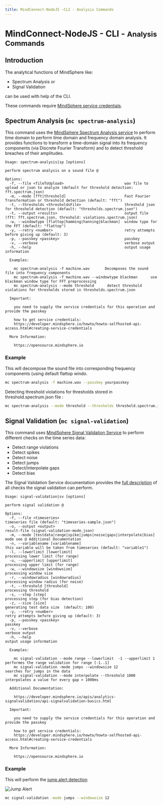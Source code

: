 ```yaml
---
title: MindConnect-NodeJS -CLI - Analysis Commands
---
```


# MindConnect-NodeJS - CLI - <small>Analysis Commands</small>

## Introduction

The analytical functions of MindSphere like:

- Spectrum Analysis or
- Signal Validation

can be used with help of the CLI.

These commands require  [MindSphere service credentials](https://developer.mindsphere.io/howto/howto-selfhosted-api-access.html#creating-service-credentials).

## Spectrum Analysis (`mc spectrum-analysis`)

This command uses the [MindSphere Spectrum Analysis service](https://developer.mindsphere.io/apis/analytics-spectrumanalysis/api-spectrumanalysis-overview.html) to perform time domain to perform time domain and frequency domain analysis.
It provides functions to transform a time-domain signal into its frequency components (via Discrete Fourier Transform)
and to detect threshold breaches of their amplitudes.

```text
Usage: spectrum-analysis|sp [options]

perform spectrum analysis on a sound file @

Options:
  -f, --file <fileToUpload>                            wav file to upload or json to analyze (default for threshold detection: fft.spectrum.json)
  -m, --mode [fft|threshold]                           Fast Fourier Transformation or threshold detection (default: "fft")
  -t, --thresholds <thresholdsFile>                    threshold json for threshold detection (default: "thresholds.spectrum.json")
  -t, --output <results>                               output file (fft: fft.spectrum.json, threshold: violations.spectrum.json)
  -w, --windowtype [flattop|hamming|hanning|blackman]  window type for the FFT (default: "flattop")
  -y, --retry <number>                                 retry attempts before giving up (default: 3)
  -p, --passkey <passkey>                              passkey
  -v, --verbose                                        verbose output
  -h, --help                                           output usage information

  Examples:

    mc spectrum-analysis -f machine.wav       Decomposes the sound file into frequency components
    mc spectrum-analysis -f machine.wav --windowtype blackman      use blackman window type for FFT preprocessing
    mc spectrum-analysis --mode threshold      detect threshold violations for thresholds stored in thresholds.spectrum.json

  Important:

    you need to supply the service credentials for this operation and provide the passkey

    how to get service credentials:
    https://developer.mindsphere.io/howto/howto-selfhosted-api-access.html#creating-service-credentials

  More Information:

    https://opensource.mindsphere.io

```

### Example

This will decompose the sound file into corresponding frequency components (using default flattop windo.

```bash
mc spectrum-analysis -f machine.wav --passkey yourpasskey
```

Detecting threshold violations for thresholds stored in threshold.spectrum.json file :

```bash
mc spectrum-analysis --mode threshold --thresholds threshold.spectrum.json --passkey yourpasskey
```

## Signal Validation (`mc signal-validation`)

This command uses [MindSphere Signal Validation Service](https://developer.mindsphere.io/apis/analytics-signalvalidation/api-signalvalidation-overview.html)
to perform different checks on the time series data:

- Detect range violations
- Detect spikes
- Detect noise
- Detect jumps
- Detect/interpolate gaps
- Detect bias

The Signal Validation Service documentation provides the [full description](https://developer.mindsphere.io/apis/analytics-signalvalidation/api-signalvalidation-basics.html) of all checks the signal validation can perform.

```text
Usage: signal-validation|sv [options]

perform signal validation @

Options:
  -f, --file <timeseries>                                              timeseries file (default: "timeseries-sample.json")
  -o, --output <output>                                                result-file (signal-validation-mode.json)
  -m, --mode [testdata|range|spike|jumps|noise|gaps|interpolate|bias]  mode see @ Additional Documentation
  -n, --variablename [variablename]                                    this variable will be taken from timeseries (default: "variable1")
  -l, --lowerlimit [lowerlimit]                                        processing lower limit (for range)
  -u, --upperlimit [upperlimit]                                        processing upper limit (for range)
  -w, --windowsize [windowsize]                                        processing window size
  -r, --windowradius [windowradius]                                    processing window radius (for noise)
  -t, --threshold [threshold]                                          processing threshold
  -s, --step [step]                                                    processing step (for bias detection)
  -z, --size [size]                                                    generating test data size  (default: 100)
  -y, --retry <number>                                                 retry attempts before giving up (default: 3)
  -p, --passkey <passkey>                                              passkey
  -v, --verbose                                                        verbose output
  -h, --help                                                           output usage information

  Examples:

    mc signal-validation --mode range --lowerlimit  -1 --upperlimit 1       performes the range validation for range [-1..1]
    mc signal-validation -mode jumps --windowsize 12                        searches for jumps in the data
    mc signal-validation --mode interpolate --threshold 1000                interpolates a value for every gap > 1000ms

  Additional Documentation:

    https://developer.mindsphere.io/apis/analytics-signalvalidation/api-signalvalidation-basics.html

  Important:

    you need to supply the service credentials for this operation and provide the passkey

    how to get service credentials:
    https://developer.mindsphere.io/howto/howto-selfhosted-api-access.html#creating-service-credentials

  More Information:

    https://opensource.mindsphere.io
```

### Example

This will perform the [jump alert detection](https://developer.mindsphere.io/apis/analytics-signalvalidation/api-signalvalidation-basics.html#jump-alert)

![Jump Alert](https://developer.mindsphere.io/apis/analytics-signalvalidation/images/step-alert.png)

```bash
mc signal-validation -mode jumps --windowsize 12
```
